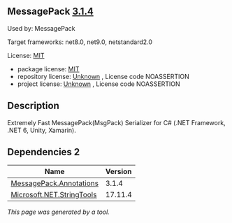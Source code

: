 ﻿MessagePack [3.1.4](https://www.nuget.org/packages/MessagePack/3.1.4)
--------------------

Used by: MessagePack

Target frameworks: net8.0, net9.0, netstandard2.0

License: [MIT](../../../../licenses/mit) 

- package license: [MIT](https://licenses.nuget.org/MIT) 
- repository license: [Unknown](https://github.com/MessagePack-CSharp/MessagePack-CSharp) , License code NOASSERTION
- project license: [Unknown](https://github.com/MessagePack-CSharp/MessagePack-CSharp) , License code NOASSERTION

Description
-----------
Extremely Fast MessagePack(MsgPack) Serializer for C# (.NET Framework, .NET 6, Unity, Xamarin).

Dependencies 2
-----------

|Name|Version|
|----------|:----|
|[MessagePack.Annotations](../../../../packages/nuget.org/messagepack.annotations/3.1.4)|3.1.4|
|[Microsoft.NET.StringTools](../../../../packages/nuget.org/microsoft.net.stringtools/17.11.4)|17.11.4|

*This page was generated by a tool.*
